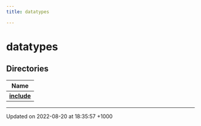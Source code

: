 ```yaml
---
title: datatypes

---
```


# datatypes



## Directories

| Name           |
| -------------- |
| **[include](/cpp/Files/dir_0c0283090ae1ae91fb4631a97d59a09f/#dir-include)**  |






-------------------------------

Updated on 2022-08-20 at 18:35:57 +1000
